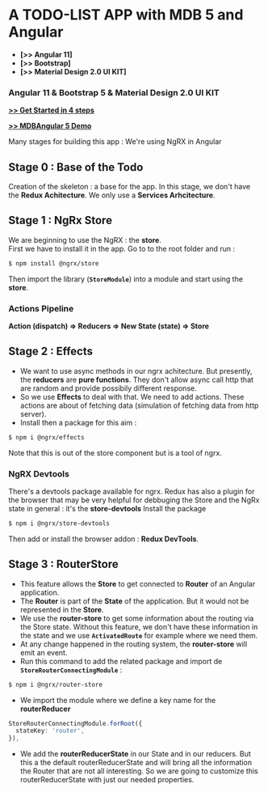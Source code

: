 # A TODO-LIST APP with MDB 5 and Angular

- **[>> Angular 11]**
- **[>> Bootstrap]**
- **[>> Material Design 2.0 UI KIT]**

### Angular 11 & Bootstrap 5 & Material Design 2.0 UI KIT

**[>> Get Started in 4 steps](https://mdbootstrap.com/docs/b5/angular/getting-started/installation/)**

**[>> MDBAngular 5 Demo](https://mdbootstrap.com/docs/b5/angular#demo)**

Many stages for building this app : We're using NgRX in Angular

## Stage 0 : Base of the Todo

Creation of the skeleton : a base for the app. In this stage, we don't have the **Redux Achitecture**. We only use a **Services Arhcitecture**.

## Stage 1 : NgRx Store

We are beginning to use the NgRX : the **store**.  
First we have to install it in the app. Go to to the root folder and run :

```sh
$ npm install @ngrx/store
```

Then import the library (**`StoreModule`**) into a module and start using the **store**.

### Actions Pipeline

**Action (dispatch) => Reducers => New State (state) => Store**

## Stage 2 : Effects

- We want to use async methods in our ngrx achitecture. But presently, the **reducers** are **pure functions**. They don't allow async call http that are random and provide possibily different response.
- So we use **Effects** to deal with that. We need to add actions. These actions are about of fetching data (simulation of fetching data from http server).
- Install then a package for this aim :

```sh
$ npm i @ngrx/effects
```

Note that this is out of the store component but is a tool of ngrx.

### NgRX Devtools

There's a devtools package available for ngrx. Redux has also a plugin for the browser that may be very helpful for debbuging the Store and the NgRx state in general : it's the **store-devtools**
Install the package

```sh
$ npm i @ngrx/store-devtools
```

Then add or install the browser addon : **Redux DevTools**.

## Stage 3 : RouterStore

- This feature allows the **Store** to get connected to **Router** of an Angular application.
- The **Router** is part of the **State** of the application. But it would not be represented in the **Store**.
- We use the **router-store** to get some information about the routing via the Store state. Without this feature, we don't have these information in the state and we use **`ActivatedRoute`** for example where we need them.
- At any change happened in the routing system, the **router-store** will emit an event.
- Run this command to add the related package and import de **`StoreRouterConnectingModule`** :

```sh
$ npm i @ngrx/router-store
```

- We import the module where we define a key name for the **routerReducer**

```ts
StoreRouterConnectingModule.forRoot({
  stateKey: 'router',
}),
```

- We add the **routerReducerState** in our State and in our reducers. But this a the default routerReducerState and will bring all the information the Router that are not all interesting. So we are going to customize this routerReducerState with just our needed properties.
